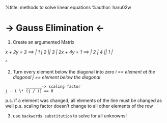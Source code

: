 %title: methods to solve linear equations
%author: haru02w

# -> Gauss Elimination <-

1. Create an argumented Matrix

*x + 2y = 3   ==> | 1 | 2 || 3 |*
*2x + 4y = 1  ==> | 2 | 4 || 1 |*

^

2. Turn every element below the diagonal into zero
*i == element at the diagonal*
*j == element below the diagonal*

```
         _______-> scaling factor
j - i \* (j / i) == 0
```
p.s. if a element was changed, all elements of the line must be changed as well
p.s. scaling factor doesn't change to all other elements of the row

3. use `backwords substitution` to solve for all unknowns!
